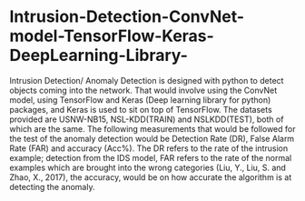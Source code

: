 # Intrusion-Detection-ConvNet-model-TensorFlow-Keras-DeepLearning-Library-
Intrusion Detection/ Anomaly Detection is designed with python to detect objects coming into the network. 
That would involve using the ConvNet model, using TensorFlow and Keras (Deep learning library for python) packages, and Keras is used to sit on top of TensorFlow. 
The datasets provided are USNW-NB15, NSL-KDD(TRAIN) and NSLKDD(TEST), both of which are the same. 
The following measurements that would be followed for the test of the anomaly detection would be Detection Rate (DR), False Alarm Rate (FAR) and accuracy (Acc%). 
The DR refers to the rate of the intrusion example; detection from the IDS model, FAR refers to the rate of the normal examples which are brought into the wrong categories 
(Liu, Y., Liu, S. and Zhao, X., 2017), the accuracy, would be on how accurate the algorithm is at detecting the anomaly.
